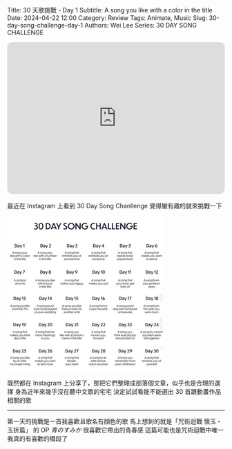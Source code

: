Title: 30 天歌挑戰 - Day 1
Subtitle: A song you like with a color in the title
Date: 2024-04-22 12:00
Category: Review
Tags: Animate, Music
Slug: 30-day-song-challenge-day-1
Authors: Wei Lee
Series: 30 DAY SONG CHALLENGE

<iframe style="border-radius:12px" src="https://open.spotify.com/embed/track/12usPU2WnqgCHAW1EK2dfd?utm_source=generator" width="100%" height="352" frameBorder="0" allowfullscreen="" allow="autoplay; clipboard-write; encrypted-media; fullscreen; picture-in-picture" loading="lazy"></iframe>

<!--more-->

最近在 Instagram 上看到 30 Day Song Chanllenge
覺得蠻有趣的就來挑戰一下

![ig-challenge](/images/post-images/2024-30-day-song-challenge/ig-challenge.jpeg)

既然都在 Instagram 上分享了，那把它們整理成部落個文章，似乎也是合理的選擇
身為近年來幾乎沒在聽中文歌的宅宅
決定試試看能不能選出 30 首跟動畫作品相關的歌

---

第一天的挑戰是一首我喜歡且歌名有顏色的歌
馬上想到的就是「咒術迴戰 懷玉・玉折篇」 的 OP *青のすみか*
很喜歡它帶出的青春感
這篇可能也是咒術迴戰中唯一我真的有喜歡的橋段了
